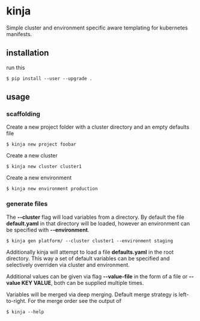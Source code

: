 # kinja

Simple cluster and environment specific aware templating for kubernetes manifests.

## installation

run this

```
$ pip install --user --upgrade .
```

## usage

### scaffolding

Create a new project folder with a cluster directory and an empty defaults file

```
$ kinja new project foobar
```

Create a new cluster

```
$ kinja new cluster cluster1
```

Create a new environment

```
$ kinja new environment production
```

### generate files

The **--cluster** flag will load variables from a directory. By default the file **default.yaml** in that directory will be
loaded, however an environment can be specified with **--environment**.

```
$ kinja gen platform/ --cluster cluster1 --environment staging
```

Additionally kinja will attempt to load a file **defaults.yaml** in the root directory. This way a set of default
variables can be specified and selectively overriden via cluster and environment.

Additional values can be given via flag **--value-file** in the form of a file or **--value KEY VALUE**, both can be
supplied multiple times.

Variables will be merged via deep merging. Default merge strategy is left-to-right. For the merge order see the output of

```
$ kinja --help
```

